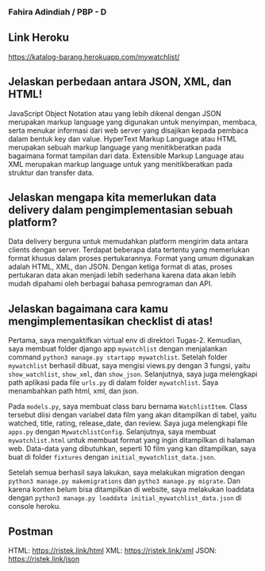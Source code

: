 ### Fahira Adindiah / PBP - D

## Link Heroku
https://katalog-barang.herokuapp.com/mywatchlist/

## Jelaskan perbedaan antara JSON, XML, dan HTML!
JavaScript Object Notation atau yang lebih dikenal dengan JSON merupakan markup language yang digunakan untuk menyimpan, membaca, serta menukar informasi dari web server yang disajikan kepada pembaca dalam bentuk key dan value.
HyperText Markup Language atau HTML merupakan sebuah markup language yang menitikberatkan pada bagaimana format tampilan dari data.
Extensible Markup Language atau XML merupakan markup language untuk yang menitikberatkan pada struktur dan transfer data.

## Jelaskan mengapa kita memerlukan data delivery dalam pengimplementasian sebuah platform?
Data delivery berguna untuk memudahkan platform mengirim data antara clients dengan server. Terdapat beberapa data tertentu yang memerlukan format khusus dalam proses pertukarannya. Format yang umum digunakan adalah HTML, XML, dan JSON. Dengan ketiga format di atas, proses pertukaran data akan menjadi lebih sederhana karena data akan lebih mudah dipahami oleh berbagai bahasa pemrograman dan API.

## Jelaskan bagaimana cara kamu mengimplementasikan checklist di atas!
Pertama, saya mengaktifkan virtual env di direktori Tugas-2. Kemudian, saya membuat folder django app `mywatchlist` dengan menjalankan  command `python3 manage.py startapp mywatchlist`. Setelah folder `mywatchlist` berhasil dibuat, saya mengisi views.py dengan 3 fungsi, yaitu `show_watchlist`, `show_xml`, dan `show_json`. Selanjutnya, saya juga melengkapi path aplikasi pada file `urls.py` di dalam folder `mywatchlist`. Saya menambahkan path html, xml, dan json.

Pada `models.py`, saya membuat class baru bernama `WatchlistItem`. Class tersebut diisi dengan variabel data film yang akan ditampilkan di tabel, yaitu watched, title, rating, release_date, dan review. Saya juga melengkapi file `apps.py` dengan `MywatchlistConfig`. Selanjutnya, saya membuat `mywatchlist.html` untuk membuat format yang ingin ditampilkan di halaman web. Data-data yang dibutuhkan, seperti 10 film yang kan ditampilkan, saya buat di folder `fixtures` dengan `initial_mywatchlist_data.json`. 

Setelah semua berhasil saya lakukan, saya melakukan migration dengan `python3 manage.py makemigrations` dan `pytho3 manage.py migrate`. Dan karena konten belum bisa ditampilkan di website, saya melakukan loaddata dengan `python3 manage.py loaddata initial_mywatchlist_data.json` di console heroku.

## Postman
HTML: https://ristek.link/html
XML: https://ristek.link/xml
JSON: https://ristek.link/json
